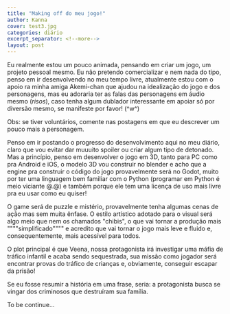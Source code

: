 ```yaml
---
title: "Making off do meu jogo!"
author: Kanna
cover: test3.jpg
categories: diário
excerpt_separator: <!--more-->
layout: post
---
```


Eu realmente estou um pouco animada, pensando em criar um jogo, um projeto pessoal mesmo. Eu não pretendo comercializar e nem nada do tipo, penso em ir desenvolvendo no meu tempo livre, atualmente estou com o apoio ra minha amiga Akemi-chan que ajudou na idealização do jogo e dos personagens, mas eu adoraria ter as falas das personagens em áudio mesmo (*risos*), caso tenha algum dublador interessante em apoiar só por diversão mesmo, se manifeste por favor! (^w^)
<!--more-->
Obs: se tiver voluntários, comente nas postagens em que eu descrever um pouco mais a personagem.

Penso em ir postando o progresso do desenvolvimento aqui no meu diário, claro que vou evitar dar muuuito spoiler ou criar algum tipo de detonado. Mas a princípio, penso em desenvolver o jogo em 3D, tanto para PC como pra Android e iOS, o modelo 3D vou construir no blender e acho que a engine pra construir o código do jogo provavelmente será no Godot, muito por ter uma linguagem bem familiar com o Python (programar em Python é meio viciante @.@) e também porque ele tem uma licença de uso mais livre pra eu usar como eu quiser!

O game será de puzzle e mistério, provavelmente tenha algumas cenas de ação mas sem muita ênfase. O estilo artístico adotado para o visual será algo meio que nem os chamados "chibis", o que vai tornar a produção mais """"simplificado"""" e acredito que vai tornar o jogo mais leve e fluido e, consequentemente, mais acessível para todos.

O plot principal é que Veena, nossa protagonista irá investigar uma máfia de tráfico infantil e acaba sendo sequestrada, sua missão como jogador será encontrar provas do tráfico de crianças e, obviamente, conseguir escapar da prisão!

Se eu fosse resumir a história em uma frase, seria: a protagonista busca se vingar dos criminosos que destruíram sua família.

To be continue...
